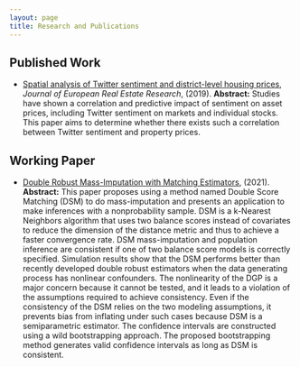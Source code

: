 ```yaml
---
layout: page
title: Research and Publications
---
```


## Published Work

- [Spatial analysis of Twitter sentiment and district-level housing prices](https://www.emerald.com/insight/content/doi/10.1108/JERER-08-2018-0036/full/html), *Journal of European Real Estate Research*, (2019). **Abstract:** Studies have shown a correlation and predictive impact of sentiment on asset prices, including Twitter sentiment on markets and individual stocks. This paper aims to determine whether there exists such a correlation between Twitter sentiment and property prices.


## Working Paper

- [Double Robust Mass-Imputation with Matching Estimators](https://arxiv.org/abs/2110.09275), (2021). **Abstract:** This paper proposes using a method named Double Score Matching (DSM) to do mass-imputation and presents an application to make inferences with a nonprobability sample. DSM is a k-Nearest Neighbors algorithm that uses two balance scores instead of covariates to reduce the dimension of the distance metric and thus to achieve a faster convergence rate. DSM mass-imputation and population inference are consistent if one of two balance score models is correctly specified. Simulation results show that the DSM performs better than recently developed double robust estimators when the data generating process has nonlinear confounders. The nonlinearity of the DGP is a major concern because it cannot be tested, and it leads to a violation of the assumptions required to achieve consistency. Even if the consistency of the DSM relies on the two modeling assumptions, it prevents bias from inflating under such cases because DSM is a semiparametric estimator. The confidence intervals are constructed using a wild bootstrapping approach. The proposed bootstrapping method generates valid confidence intervals as long as DSM is consistent.
